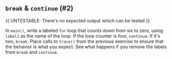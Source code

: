 ## `break` & `continue` (#2)

{{ UNTESTABLE: There's no expected output which can be tested }}

In `main()`, write a labeled `for` loop that counts down from six to zero,
using `label1` as the name of the loop. If the loop counter is four,
`continue`. If it's two, `break`. Place calls to `trace()` from the previous
exercise to ensure that the behavior is what you expect. See what happens if
you remove the labels from `break` and `continue`.